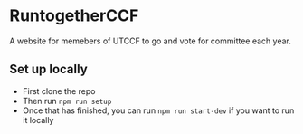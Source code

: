 # RuntogetherCCF

A website for memebers of UTCCF to go and vote for committee each year.

## Set up locally
- First clone the repo
- Then run `npm run setup`
- Once that has finished, you can run `npm run start-dev` if you want to run it locally
